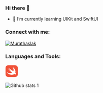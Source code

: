 ### Hi there 👋

- 🔭 I’m currently learning UIKit and SwiftUI





<h3 align="left">Connect with me:</h3>
<p align="left">
<a href="https://www.linkedin.com/in/osmanmurathaslak/" target="blank"><img align="center" src="https://raw.githubusercontent.com/rahuldkjain/github-profile-readme-generator/master/src/images/icons/Social/linked-in-alt.svg" alt="Murathaslak" height="30" width="40" /></a>
</p>

<h3 align="left">Languages and Tools:</h3>
<p align="left"> <a href="https://developer.apple.com/swift/" target="_blank" rel="noreferrer"> <img src="https://raw.githubusercontent.com/devicons/devicon/master/icons/swift/swift-original.svg" alt="swift" width="40" height="40"/> </a> </p>


![Github stats 1](https://github-readme-stats.vercel.app/api?username=Murathaslak&show_icons=true&theme=gradient) 

